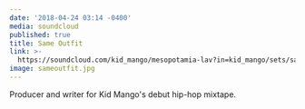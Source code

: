 ```yaml
---
date: '2018-04-24 03:14 -0400'
media: soundcloud
published: true
title: Same Outfit
link: >-
  https://soundcloud.com/kid_mango/mesopotamia-lav?in=kid_mango/sets/same-outfit-1
image: sameoutfit.jpg
---
```

Producer and writer for Kid Mango's debut hip-hop mixtape.
